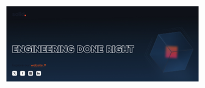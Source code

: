 <div>
<a href="https://github.com/GrahamTheDevRel/WCAG101"><picture><source media="(min-width: 769px) and (prefers-color-scheme: light)" srcset="image/Frame 83 light part left.jpg"><source media="(max-width: 768px) and (prefers-color-scheme: light)" srcset="image/light left mobile.jpg"><source media="(max-width: 768px) and (prefers-color-scheme: dark)" srcset="image/dark left mobile.jpg><img src="image/Frame 83 dark part left.jpg" alt="The Web Content Accessibility Guidelines (WCAG) are complicated, this project aims to simplify them!" title="WCAG 101 repository" width="50%"></picture></a><a href="https://tota11y.dev"><picture><source media="(min-width: 769px) and (prefers-color-scheme: light)" srcset="image/Frame 83 light part left.jpg"><source media="(max-width: 768px) and (prefers-color-scheme: light)" srcset="image/light right mobile.jpg"><source media="(max-width: 768px) and (prefers-color-scheme: dark)" srcset="image/dark right mobile.jpg"><img src="image/Frame 83 dark part right.jpg" alt="Accessibility as a Service is only a click away, giving your team the accessibility training & knowledge it needs to deliver world class accessibility!" title="tota11y.dev - Accessibility as a Service" width="50%"></picture></a>
</div>
